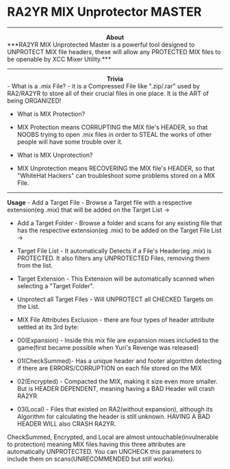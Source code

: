 # RA2YR MIX Unprotector MASTER

------------

<div align="center">
<b>About</b></div>
***RA2YR MIX Unprotected Master is a powerful tool designed to UNPROTECT MIX file headers, these will allow any PROTECTED MIX files to be openable by XCC Mixer Utility.***

------------

<div align="center">
<b>Trivia</b></div>
-  What is a .mix File?
 - it is a Compressed File like ".zip/.rar" used by RA2/RA2YR to store all of their crucial files in one place. It is the ART of being ORGANIZED!

- What is MIX Protection?
 - MIX Protection means CORRUPTING the MIX file's HEADER, so that NOOBS trying to open .mix files in order to STEAL the works of other people will have some trouble over it.

- What is MIX Unprotection?
 - MIX Unprotection means RECOVERING the MIX file's HEADER, so that "WhiteHat Hackers" can troubleshoot some problems stored on a MIX File.

------------

</div>
<b>Usage</b></div>
- Add a Target File - Browse a Target file with a respective extension(eg .mix) that will be added on the Target List ->

- Add a Target Folder - Browse a folder and scans for any existing file that has the respective extension(eg .mix) to be added on the Target File List ->

- Target File List - It automatically Detects if a File's Header(eg .mix) is PROTECTED. It also filters any UNPROTECTED Files, removing them from the list.

- Target Extension - This Extension will be automatically scanned when selecting a "Target Folder".

- Unprotect all Target Files - Will UNPROTECT all CHECKED Targets on the List.

- MIX File Attributes Exclusion - there are four types of header attribute settled at its 3rd byte:
 - 00(Expansion) - Inside this mix file are expansion mixes included to the game(first became possible when Yuri's Revenge was released)
 - 01(CheckSummed)- Has a unique header and footer algorithm detecting if there are ERRORS/CORRUPTION on each file stored on the MIX
 - 02(Encrypted) - Compacted the MIX, making it size even more smaller. But is HEADER DEPENDENT, meaning having a BAD Header will crash RA2YR
 - 03(Local) - Files that existed on RA2(without expansion), although its Algorithm for calculating the header is still unknown. HAVING A BAD HEADER WILL also CRASH RA2YR.

CheckSummed, Encrypted, and Local are almost untouchable(invulnerable to protection) meaning MIX files having this three attributes are automatically UNPROTECTED.
You can UNCHECK this parameters to include them on scans(UNRECOMMENDED but still works).
